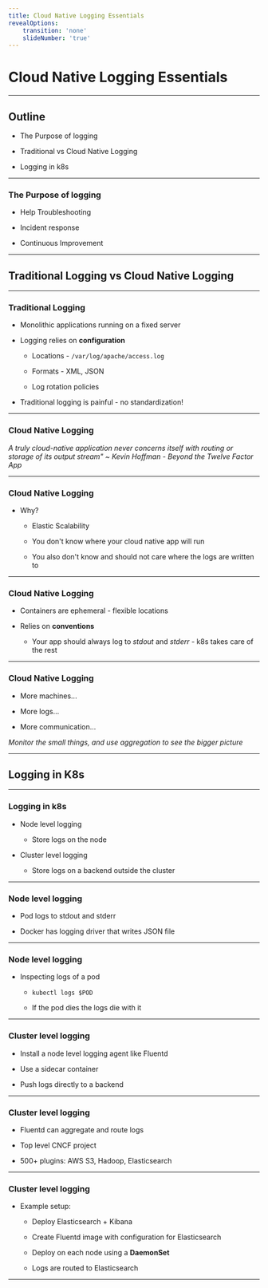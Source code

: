 ```yaml
---
title: Cloud Native Logging Essentials
revealOptions:
    transition: 'none'
    slideNumber: 'true'
---
```


# Cloud Native Logging Essentials

---


## Outline

* The Purpose of logging

* Traditional vs Cloud Native Logging

* Logging in k8s

---


### The Purpose of logging

* Help Troubleshooting

* Incident response

* Continuous Improvement

---


## Traditional Logging vs Cloud Native Logging


---

### Traditional Logging

* Monolithic applications running on a fixed server

* Logging relies on **configuration**

  * Locations - `/var/log/apache/access.log`
  
  * Formats - XML, JSON
  
  * Log rotation policies
    
* Traditional logging is painful - no standardization!

---

###	Cloud Native Logging

*A truly cloud-native application never concerns itself with routing or storage of its output stream" ~ Kevin Hoffman - Beyond the Twelve Factor App*

---

### Cloud Native Logging
	
* Why?

  * Elastic Scalability
  
  * You don't know where your cloud native app will run
  
  * You also don't know and should not care where the logs are written to

---

		
### Cloud Native Logging

* Containers are ephemeral - flexible locations 

* Relies on **conventions**

  * Your app should always log to *stdout* and *stderr* - k8s takes care of the rest

---

### Cloud Native Logging

* More machines...

* More logs...

* More communication...

*Monitor the small things, and use aggregation to see the bigger picture*


---


## Logging in K8s


---


### Logging in k8s

* Node level logging

  * Store logs on the node

* Cluster level logging

  * Store logs on a backend outside the cluster

---

### Node level logging

* Pod logs to stdout and stderr

* Docker has logging driver that writes JSON file


---


### Node level logging

* Inspecting logs of a pod

  * `kubectl logs $POD`

  * If the pod dies the logs die with it


---


### Cluster level logging

* Install a node level logging agent like Fluentd

* Use a sidecar container

* Push logs directly to a backend


---


### Cluster level logging

* Fluentd can aggregate and route logs

* Top level CNCF project

* 500+ plugins: AWS S3, Hadoop, Elasticsearch


---

### Cluster level logging

* Example setup:

  * Deploy Elasticsearch + Kibana 

  * Create Fluentd image with configuration for Elasticsearch 

  * Deploy on each node using a **DaemonSet**

  * Logs are routed to Elasticsearch

---
